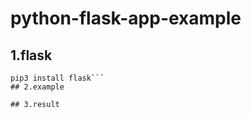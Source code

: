 # python-flask-app-example

## 1.flask
```yum install python3-pip
pip3 install flask```
## 2.example

## 3.result
